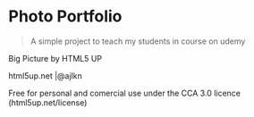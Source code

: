 # Photo Portfolio

> A simple project to teach my students in course on udemy

Big Picture by HTML5 UP

html5up.net |@ajlkn

Free for personal and comercial use under the CCA 3.0 licence (html5up.net/license)
